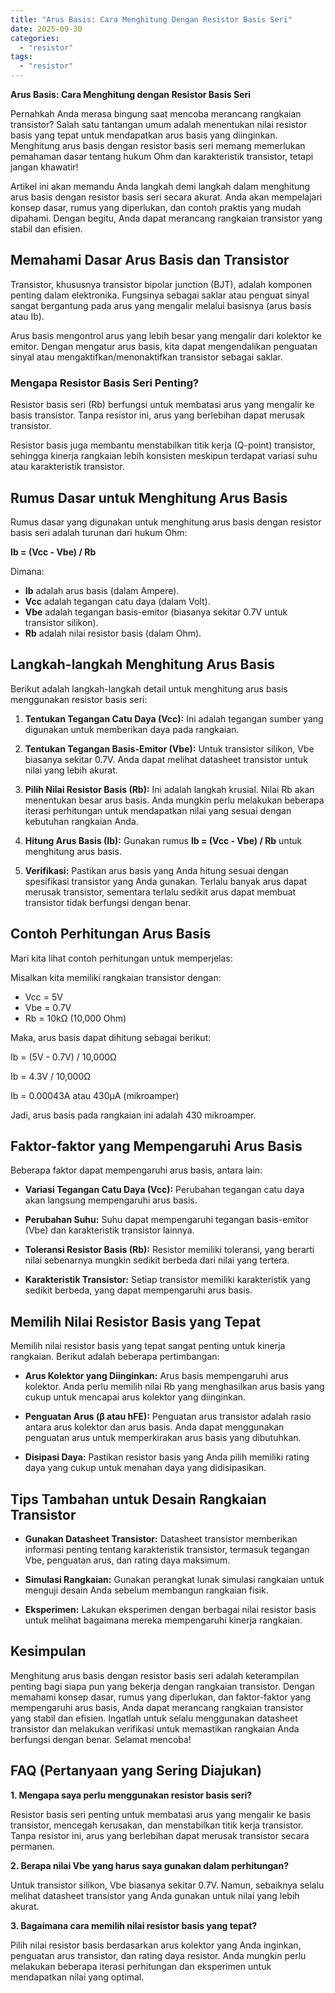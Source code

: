 ```yaml
---
title: "Arus Basis: Cara Menghitung Dengan Resistor Basis Seri"
date: 2025-09-30
categories: 
  - "resistor"
tags: 
  - "resistor"
---
```


**Arus Basis: Cara Menghitung dengan Resistor Basis Seri**

Pernahkah Anda merasa bingung saat mencoba merancang rangkaian transistor? Salah satu tantangan umum adalah menentukan nilai resistor basis yang tepat untuk mendapatkan arus basis yang diinginkan. Menghitung arus basis dengan resistor basis seri memang memerlukan pemahaman dasar tentang hukum Ohm dan karakteristik transistor, tetapi jangan khawatir!

Artikel ini akan memandu Anda langkah demi langkah dalam menghitung arus basis dengan resistor basis seri secara akurat. Anda akan mempelajari konsep dasar, rumus yang diperlukan, dan contoh praktis yang mudah dipahami. Dengan begitu, Anda dapat merancang rangkaian transistor yang stabil dan efisien.

## Memahami Dasar Arus Basis dan Transistor

Transistor, khususnya transistor bipolar junction (BJT), adalah komponen penting dalam elektronika. Fungsinya sebagai saklar atau penguat sinyal sangat bergantung pada arus yang mengalir melalui basisnya (arus basis atau Ib).

Arus basis mengontrol arus yang lebih besar yang mengalir dari kolektor ke emitor. Dengan mengatur arus basis, kita dapat mengendalikan penguatan sinyal atau mengaktifkan/menonaktifkan transistor sebagai saklar.

### Mengapa Resistor Basis Seri Penting?

Resistor basis seri (Rb) berfungsi untuk membatasi arus yang mengalir ke basis transistor. Tanpa resistor ini, arus yang berlebihan dapat merusak transistor.

Resistor basis juga membantu menstabilkan titik kerja (Q-point) transistor, sehingga kinerja rangkaian lebih konsisten meskipun terdapat variasi suhu atau karakteristik transistor.

## Rumus Dasar untuk Menghitung Arus Basis

Rumus dasar yang digunakan untuk menghitung arus basis dengan resistor basis seri adalah turunan dari hukum Ohm:

**Ib = (Vcc - Vbe) / Rb**

Dimana:

- **Ib** adalah arus basis (dalam Ampere).
- **Vcc** adalah tegangan catu daya (dalam Volt).
- **Vbe** adalah tegangan basis-emitor (biasanya sekitar 0.7V untuk transistor silikon).
- **Rb** adalah nilai resistor basis (dalam Ohm).

## Langkah-langkah Menghitung Arus Basis

Berikut adalah langkah-langkah detail untuk menghitung arus basis menggunakan resistor basis seri:

1. **Tentukan Tegangan Catu Daya (Vcc):** Ini adalah tegangan sumber yang digunakan untuk memberikan daya pada rangkaian.
    
2. **Tentukan Tegangan Basis-Emitor (Vbe):** Untuk transistor silikon, Vbe biasanya sekitar 0.7V. Anda dapat melihat datasheet transistor untuk nilai yang lebih akurat.
    
3. **Pilih Nilai Resistor Basis (Rb):** Ini adalah langkah krusial. Nilai Rb akan menentukan besar arus basis. Anda mungkin perlu melakukan beberapa iterasi perhitungan untuk mendapatkan nilai yang sesuai dengan kebutuhan rangkaian Anda.
    
4. **Hitung Arus Basis (Ib):** Gunakan rumus **Ib = (Vcc - Vbe) / Rb** untuk menghitung arus basis.
    
5. **Verifikasi:** Pastikan arus basis yang Anda hitung sesuai dengan spesifikasi transistor yang Anda gunakan. Terlalu banyak arus dapat merusak transistor, sementara terlalu sedikit arus dapat membuat transistor tidak berfungsi dengan benar.
    

## Contoh Perhitungan Arus Basis

Mari kita lihat contoh perhitungan untuk memperjelas:

Misalkan kita memiliki rangkaian transistor dengan:

- Vcc = 5V
- Vbe = 0.7V
- Rb = 10kΩ (10,000 Ohm)

Maka, arus basis dapat dihitung sebagai berikut:

Ib = (5V - 0.7V) / 10,000Ω

Ib = 4.3V / 10,000Ω

Ib = 0.00043A atau 430µA (mikroamper)

Jadi, arus basis pada rangkaian ini adalah 430 mikroamper.

## Faktor-faktor yang Mempengaruhi Arus Basis

Beberapa faktor dapat mempengaruhi arus basis, antara lain:

- **Variasi Tegangan Catu Daya (Vcc):** Perubahan tegangan catu daya akan langsung mempengaruhi arus basis.
    
- **Perubahan Suhu:** Suhu dapat mempengaruhi tegangan basis-emitor (Vbe) dan karakteristik transistor lainnya.
    
- **Toleransi Resistor Basis (Rb):** Resistor memiliki toleransi, yang berarti nilai sebenarnya mungkin sedikit berbeda dari nilai yang tertera.
    
- **Karakteristik Transistor:** Setiap transistor memiliki karakteristik yang sedikit berbeda, yang dapat mempengaruhi arus basis.
    

## Memilih Nilai Resistor Basis yang Tepat

Memilih nilai resistor basis yang tepat sangat penting untuk kinerja rangkaian. Berikut adalah beberapa pertimbangan:

- **Arus Kolektor yang Diinginkan:** Arus basis mempengaruhi arus kolektor. Anda perlu memilih nilai Rb yang menghasilkan arus basis yang cukup untuk mencapai arus kolektor yang diinginkan.
    
- **Penguatan Arus (β atau hFE):** Penguatan arus transistor adalah rasio antara arus kolektor dan arus basis. Anda dapat menggunakan penguatan arus untuk memperkirakan arus basis yang dibutuhkan.
    
- **Disipasi Daya:** Pastikan resistor basis yang Anda pilih memiliki rating daya yang cukup untuk menahan daya yang didisipasikan.
    

## Tips Tambahan untuk Desain Rangkaian Transistor

- **Gunakan Datasheet Transistor:** Datasheet transistor memberikan informasi penting tentang karakteristik transistor, termasuk tegangan Vbe, penguatan arus, dan rating daya maksimum.
    
- **Simulasi Rangkaian:** Gunakan perangkat lunak simulasi rangkaian untuk menguji desain Anda sebelum membangun rangkaian fisik.
    
- **Eksperimen:** Lakukan eksperimen dengan berbagai nilai resistor basis untuk melihat bagaimana mereka mempengaruhi kinerja rangkaian.
    

## Kesimpulan

Menghitung arus basis dengan resistor basis seri adalah keterampilan penting bagi siapa pun yang bekerja dengan rangkaian transistor. Dengan memahami konsep dasar, rumus yang diperlukan, dan faktor-faktor yang mempengaruhi arus basis, Anda dapat merancang rangkaian transistor yang stabil dan efisien. Ingatlah untuk selalu menggunakan datasheet transistor dan melakukan verifikasi untuk memastikan rangkaian Anda berfungsi dengan benar. Selamat mencoba!

## FAQ (Pertanyaan yang Sering Diajukan)

**1\. Mengapa saya perlu menggunakan resistor basis seri?**

Resistor basis seri penting untuk membatasi arus yang mengalir ke basis transistor, mencegah kerusakan, dan menstabilkan titik kerja transistor. Tanpa resistor ini, arus yang berlebihan dapat merusak transistor secara permanen.

**2\. Berapa nilai Vbe yang harus saya gunakan dalam perhitungan?**

Untuk transistor silikon, Vbe biasanya sekitar 0.7V. Namun, sebaiknya selalu melihat datasheet transistor yang Anda gunakan untuk nilai yang lebih akurat.

**3\. Bagaimana cara memilih nilai resistor basis yang tepat?**

Pilih nilai resistor basis berdasarkan arus kolektor yang Anda inginkan, penguatan arus transistor, dan rating daya resistor. Anda mungkin perlu melakukan beberapa iterasi perhitungan dan eksperimen untuk mendapatkan nilai yang optimal.
